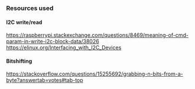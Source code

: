 ### Resources used

#### I2C write/read
https://raspberrypi.stackexchange.com/questions/8469/meaning-of-cmd-param-in-write-i2c-block-data/38026
https://elinux.org/Interfacing_with_I2C_Devices

#### Bitshifting
https://stackoverflow.com/questions/15255692/grabbing-n-bits-from-a-byte?answertab=votes#tab-top

